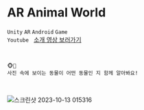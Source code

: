 # AR Animal World
`Unity` `AR` `Android` `Game`
<br>
`Youtube` &nbsp; [소개 영상 보러가기](https://youtu.be/VlxXW7FRMnI?si=WXdQDARH_kSkATnb)

<br>

```
🐵🐅
사진 속에 보이는 동물이 어떤 동물인 지 함께 알아봐요!
```

<br>


![스크린샷 2023-10-13 015316](https://github.com/xaesu/Unity-AR-Tracking/assets/133942666/63092cd2-f3a2-4629-825f-ea0f307d82a7)
